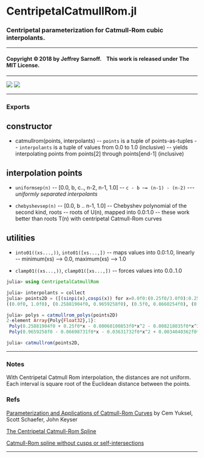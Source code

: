 #  CentripetalCatmullRom.jl

### Centripetal parameterization for Catmull-Rom cubic interpolants. 


----

#### Copyright ©&thinsp;2018 by Jeffrey Sarnoff. &nbsp;&nbsp;  This work is released under The MIT License.


-----


[![][pkg-0.7-img]][pkg-0.7-url]  [![][travis-img]][travis-url]


-----

### Exports

## constructor

- catmullrom(points, interpolants)
-- `points` is a tuple of points-as-tuples
-- `interpolants` is a tuple of values from 0.0 to 1.0 (inclusive)
--  yields interpolating points from points[2] through points[end-1] (inclusive)

## interpolation points

- `uniformsep(n)`
-- [0.0, b, c.., n-2, n-1, 1.0]
-- `c - b ~= (n-1) - (n-2)` 
--- _uniformly separated interpolants_

- `chebyshevsep(n)`
-- [0.0, b .. n-1, 1.0]
-- Chebyshev polynomial of the second kind, roots
-- roots of U(n), mapped into 0.0:1.0
-- these work better than roots T(n) with centripetal Catmull-Rom curves

## utilities

- `into01((xs...,))`, `into01([xs...,])`
-- maps values into 0.0:1.0, linearly
-- minimum(xs) --> 0.0, maximum(xs) --> 1.0

- `clamp01((xs...,))`, `clamp01([xs...,])`
-- forces values into 0.0..1.0

```julia
julia> using CentripetalCatmullRom

julia> interpolants = collect
julia> points2D = ([(sinpi(x),cospi(x)) for x=0.0f0:(0.25f0/3.0f0):0.25f0]...,)
((0.0f0, 1.0f0), (0.25881904f0, 0.9659258f0), (0.5f0, 0.8660254f0), (0.70710677f0, 0.70710677f0))

julia> polys = catmullrom_polys(points2D)
2-element Array{Poly{Float32},1}:
 Poly(0.25881904f0 + 0.25f0*x - 0.00060100853f0*x^2 - 0.008218035f0*x^3)   
 Poly(0.9659258f0 - 0.06698731f0*x - 0.03631732f0*x^2 + 0.0034040362f0*x^3)

julia> catmullrom(points2D,
```
-----

### Notes

With Centripetal Catmull Rom interpolation, the distances are not uniform.
Each interval is square root of the Euclidean distance between the points.

### Refs

[Parameterization and Applications of Catmull-Rom Curves](http://www.cemyuksel.com/research/catmullrom_param/catmullrom_cad.pdf)
by Cem Yuksel, Scott Schaefer, John Keyser

[The Centripetal Catmull-Rom Spline](https://howlingpixel.com/wiki/Centripetal_Catmull%E2%80%93Rom_spline)

[Catmull-Rom spline without cusps or self-intersections](https://stackoverflow.com/questions/9489736/catmull-rom-curve-with-no-cusps-and-no-self-intersections/23980479#23980479)


----

[travis-img]: https://travis-ci.org/JeffreySarnoff/CentripetalCatmullRom.jl.svg?branch=master
[travis-url]: https://travis-ci.org/JeffreySarnoff/CentripetalCatmullRom.jl



[pkg-0.6-img]: http://pkg.julialang.org/badges/CentripetalCatmullRom_0.6.svg
[pkg-0.6-url]: http://pkg.julialang.org/?pkg=CentripetalCatmullRom&ver=0.6
[pkg-0.7-img]: http://pkg.julialang.org/badges/CentripetalCatmullRom_0.7.svg
[pkg-0.7-url]: http://pkg.julialang.org/?pkg=CentripetalCatmullRom&ver=0.7
